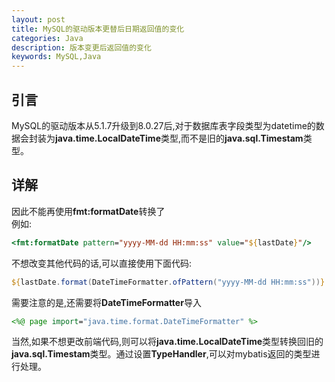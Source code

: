 ```yaml
---
layout: post
title: MySQL的驱动版本更替后日期返回值的变化
categories: Java
description: 版本变更后返回值的变化
keywords: MySQL,Java
---
```


## 引言
MySQL的驱动版本从5.1.7升级到8.0.27后,对于数据库表字段类型为datetime的数据会封装为**java.time.LocalDateTime**类型,而不是旧的**java.sql.Timestam**类型。  


## 详解  
因此不能再使用**fmt:formatDate**转换了  
例如:  
```jsp
<fmt:formatDate pattern="yyyy-MM-dd HH:mm:ss" value="${lastDate}"/>
```
不想改变其他代码的话,可以直接使用下面代码:  
```jsp
${lastDate.format(DateTimeFormatter.ofPattern("yyyy-MM-dd HH:mm:ss"))}
```
需要注意的是,还需要将**DateTimeFormatter**导入  
```jsp
<%@ page import="java.time.format.DateTimeFormatter" %>
```
当然,如果不想更改前端代码,则可以将**java.time.LocalDateTime**类型转换回旧的**java.sql.Timestam**类型。通过设置**TypeHandler**,可以对mybatis返回的类型进行处理。  

